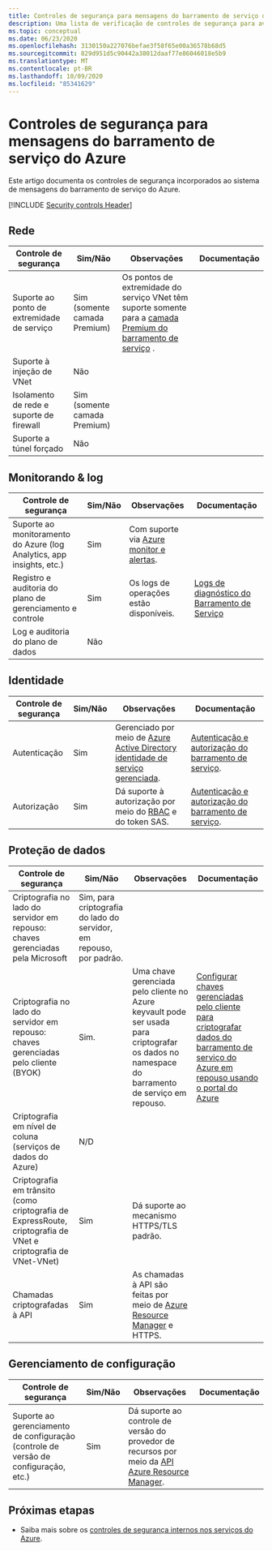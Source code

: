 ```yaml
---
title: Controles de segurança para mensagens do barramento de serviço do Azure
description: Uma lista de verificação de controles de segurança para avaliar as mensagens do barramento de serviço do Azure
ms.topic: conceptual
ms.date: 06/23/2020
ms.openlocfilehash: 3130150a227076befae3f58f65e00a36578b68d5
ms.sourcegitcommit: 829d951d5c90442a38012daaf77e86046018e5b9
ms.translationtype: MT
ms.contentlocale: pt-BR
ms.lasthandoff: 10/09/2020
ms.locfileid: "85341629"
---
```

# <a name="security-controls-for-azure-service-bus-messaging"></a>Controles de segurança para mensagens do barramento de serviço do Azure

Este artigo documenta os controles de segurança incorporados ao sistema de mensagens do barramento de serviço do Azure.

[!INCLUDE [Security controls Header](../../includes/security-controls-header.md)]

## <a name="network"></a>Rede

| Controle de segurança | Sim/Não | Observações | Documentação |
|---|---|--|--|
| Suporte ao ponto de extremidade de serviço| Sim (somente camada Premium) | Os pontos de extremidade do serviço VNet têm suporte somente para a [camada Premium do barramento de serviço](service-bus-premium-messaging.md) . |  |
| Suporte à injeção de VNet| Não | |  |
| Isolamento de rede e suporte de firewall| Sim (somente camada Premium) |  |  |
| Suporte a túnel forçado| Não |  |  |

## <a name="monitoring--logging"></a>Monitorando & log

| Controle de segurança | Sim/Não | Observações| Documentação |
|---|---|--|--|
| Suporte ao monitoramento do Azure (log Analytics, app insights, etc.)| Sim | Com suporte via [Azure monitor e alertas](service-bus-metrics-azure-monitor.md). |  |
| Registro e auditoria do plano de gerenciamento e controle| Sim | Os logs de operações estão disponíveis.  | [Logs de diagnóstico do Barramento de Serviço](service-bus-diagnostic-logs.md) |
| Log e auditoria do plano de dados| Não |  |

## <a name="identity"></a>Identidade

| Controle de segurança | Sim/Não | Observações| Documentação |
|---|---|--|--|
| Autenticação| Sim | Gerenciado por meio de [Azure Active Directory identidade de serviço gerenciada](service-bus-managed-service-identity.md).| [Autenticação e autorização do barramento de serviço](service-bus-authentication-and-authorization.md). |
| Autorização| Sim | Dá suporte à autorização por meio do [RBAC](authenticate-application.md) e do token SAS. | [Autenticação e autorização do barramento de serviço](service-bus-authentication-and-authorization.md). |

## <a name="data-protection"></a>Proteção de dados

| Controle de segurança | Sim/Não | Observações | Documentação |
|---|---|--|--|
| Criptografia no lado do servidor em repouso: chaves gerenciadas pela Microsoft |  Sim, para criptografia do lado do servidor, em repouso, por padrão. |  |  |
| Criptografia no lado do servidor em repouso: chaves gerenciadas pelo cliente (BYOK) | Sim. | Uma chave gerenciada pelo cliente no Azure keyvault pode ser usada para criptografar os dados no namespace do barramento de serviço em repouso. | [Configurar chaves gerenciadas pelo cliente para criptografar dados do barramento de serviço do Azure em repouso usando o portal do Azure](configure-customer-managed-key.md)  |
| Criptografia em nível de coluna (serviços de dados do Azure)| N/D | |   |
| Criptografia em trânsito (como criptografia de ExpressRoute, criptografia de VNet e criptografia de VNet-VNet)| Sim | Dá suporte ao mecanismo HTTPS/TLS padrão. |   |
| Chamadas criptografadas à API| Sim | As chamadas à API são feitas por meio de [Azure Resource Manager](../azure-resource-manager/index.yml) e HTTPS. |   |

## <a name="configuration-management"></a>Gerenciamento de configuração

| Controle de segurança | Sim/Não | Observações| Documentação |
|---|---|--|--|
| Suporte ao gerenciamento de configuração (controle de versão de configuração, etc.)| Sim | Dá suporte ao controle de versão do provedor de recursos por meio da [API Azure Resource Manager](/rest/api/resources/).|   |

## <a name="next-steps"></a>Próximas etapas

- Saiba mais sobre os [controles de segurança internos nos serviços do Azure](../security/fundamentals/security-controls.md).
